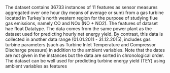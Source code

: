 The dataset contains 36733 instances of 11 features as sensor measures aggregated over one hour (by means of average or sum) from a gas turbine located in Turkey's north western region for the purpose of studying flue gas emissions, namely CO and NOx (NO + NO2). The features of dataset hae float Datatype. The data comes from the same power plant as the dataset used for predicting hourly net energy yield. By contrast, this data is collected in another data range (01.01.2011 - 31.12.2015), includes gas turbine parameters (such as Turbine Inlet Temperature and Compressor Discharge pressure) in addition to the ambient variables. Note that the dates are not given in the instances but the data are sorted in chronological order. The dataset can be well used for predicting turbine energy yield (TEY) using ambient variables as features
